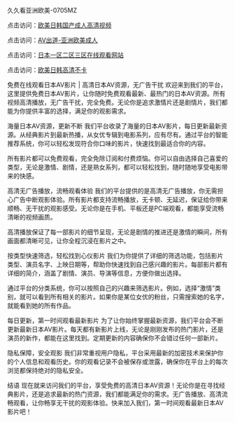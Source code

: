 
久久看亚洲欧美-0705MZ


点击访问：<a href="https://bered.pages.dev/">欧美日韩国产成人高清视频</a>

点击访问：<a href="https://gda-c7m.pages.dev/">AV出道-亚洲欧美成人</a>

点击访问：<a href="https://rtj-3zo.pages.dev/">日本一区二区三区在线观看网站</a>

点击访问：<a href="https://fdhf-454.pages.dev/">欧美日韩高清不卡</a>



免费在线观看日本AV影片 | 高清日本AV资源，无广告干扰
欢迎来到我们的平台，这里提供免费日本AV影片，让你随时免费观看最新、最热门的日本AV资源。所有视频高清播放，无广告干扰，完全免费。无论你是追求激情片还是剧情片，我们都能为你提供丰富的选择，满足你的观影需求。

海量日本AV资源，更新不断
我们平台收录了海量的日本AV影片，每日更新最新资源。从经典影片到最新热播，从女优专辑到电影系列，应有尽有。通过平台的智能推荐系统，你可以轻松发现符合你口味的影片，快速找到最适合你的内容。

所有影片都可以免费观看，完全免除订阅和付费烦恼。你可以自由选择自己喜爱的类型，无论是激情、剧情，还是熟女系列，都可以轻松找到，随时随地享受电影带来的快感。

高清无广告播放，流畅观看体验
我们的平台提供的是高清无广告播放，你无需担心广告中断观影体验。所有影片都支持流畅播放，无卡顿、无延迟，保证给你带来顺畅、无干扰的观影感受。无论你是在手机、平板还是PC端观看，都能享受流畅清晰的视频画质。

高清播放保证了每一部影片的细节呈现，无论是剧情的推进还是激情的瞬间，所有画面都清晰可见，让你全程沉浸在影片之中。

按类型快速筛选，轻松找到心仪影片
我们为你提供了详细的筛选功能，包括影片类型、演员名字、上映日期等，帮助你快速找到自己感兴趣的影片。每部影片都有详细的简介，涵盖了剧情、演员、导演等信息，方便你做出选择。

通过平台的分类系统，你可以按照自己的兴趣来筛选影片。例如，选择“激情”类别，就可以看到所有相关的影片。如果你是某位女优的粉丝，只需搜索她的名字，就能看到她的所有作品。

每日更新，第一时间观看最新影片
为了让你始终掌握最新资源，我们平台会不断更新最新日本AV影片。每天都有新影片上线，无论是刚刚发布的热门影片，还是演员的新作，都能在这里找到。定期更新的内容确保你不会错过任何一部新片。

隐私保障，安全观影
我们非常重视用户隐私，平台采用最新的加密技术来保护你的个人信息和观看历史。你的观看记录不会被保存或泄露，确保你在平台上的每次浏览都保持绝对的隐私安全。

结语
现在就来访问我们的平台，享受免费的高清日本AV资源！无论你是在寻找经典影片，还是追求最新的热门资源，我们都能满足你的需求。无广告播放、高清流畅观看，让你畅享无干扰的观影体验。快来加入我们，第一时间观看最新日本AV影片吧！
















<span style="display:none;">[Canonical link](  ）</span>
